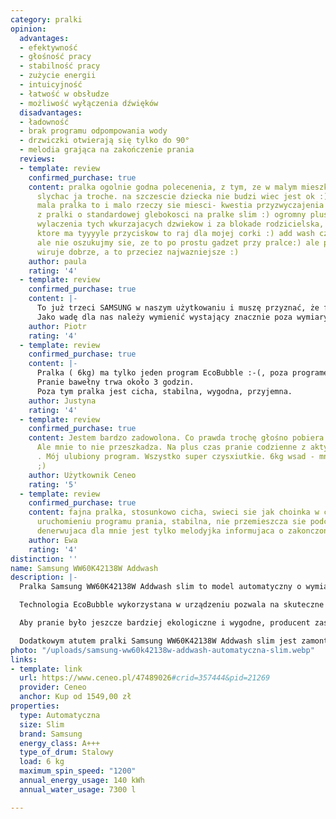 ```yaml
---
category: pralki
opinion:
  advantages:
  - efektywność
  - głośność pracy
  - stabilność pracy
  - zużycie energii
  - intuicyjność
  - łatwość w obsłudze
  - możliwość wyłączenia dźwięków
  disadvantages:
  - ładowność
  - brak programu odpompowania wody
  - drzwiczki otwierają się tylko do 90°
  - melodia grająca na zakończenie prania
  reviews:
  - template: review
    confirmed_purchase: true
    content: pralka ogolnie godna polecenenia, z tym, ze w malym mieszkaniu jednak
      slychac ja troche. na szczescie dziecka nie budzi wiec jest ok :) ladownosc...
      mala pralka to i malo rzeczy sie miesci- kwestia przyzwyczajenia jak ktos przechodzi
      z pralki o standardowej glebokosci na pralke slim :) ogromny plus za mozliwosc
      wylaczenia tych wkurzajacych dzwiekow i za blokade rodzicielska, bo urzadzenie
      ktore ma tyyyyle przyciskow to raj dla mojej corki :) add wash czasem uzywany,
      ale nie oszukujmy sie, ze to po prostu gadzet przy pralce:) ale pierze dobrze,
      wiruje dobrze, a to przeciez najwazniejsze :)
    author: paula
    rating: '4'
  - template: review
    confirmed_purchase: true
    content: |-
      To już trzeci SAMSUNG w naszym użytkowaniu i muszę przyznać, że faktycznie silnik inwerterowy jest cichutki, w zasadzie jedyne dźwieki jakie słychać to wpuszczana woda przez elektrozawór i melodyjka (męcząca żonę) po zakończeniu prania :)
      Jako wadę dla nas należy wymienić wystający znacznie poza wymiary bęben pralki, który przy opcji wpakowania w szafkę powoduje kłopoty z dostępem do szuflady na detergenty.
    author: Piotr
    rating: '4'
  - template: review
    confirmed_purchase: true
    content: |-
      Pralka ( 6kg) ma tylko jeden program EcoBubble :-(, poza programem na bawełnę reszta programów jest na 3 kg.
      Pranie bawełny trwa około 3 godzin.
      Poza tym pralka jest cicha, stabilna, wygodna, przyjemna.
    author: Justyna
    rating: '4'
  - template: review
    confirmed_purchase: true
    content: Jestem bardzo zadowolona. Co prawda trochę głośno pobiera wodę i wiruje...
      Ale mnie to nie przeszkadza. Na plus czas pranie codzienne z aktywną pianą 1.30
      . Mój ulubiony program. Wszystko super czysxiutkie. 6kg wsad - mnie wystarcza
      ;)
    author: Użytkownik Ceneo
    rating: '5'
  - template: review
    confirmed_purchase: true
    content: fajna pralka, stosunkowo cicha, swieci sie jak choinka w ciemnosci po
      uruchomieniu programu prania, stabilna, nie przemieszcza sie podczas wirowania,
      denerwujaca dla mnie jest tylko melodyjka informujaca o zakonczonym praniu,
    author: Ewa
    rating: '4'
distinction: ''
name: Samsung WW60K42138W Addwash
description: |-
  Pralka Samsung WW60K42138W Addwash slim to model automatyczny o wymiarach 600 x 850 x 450 mm. Urządzenie zostało wyposażone w silnik Digital Inverter, który odpowiada za cichą, energooszczędną i wydajną pracę oraz wysoką wytrzymałość. Pralkę wyposażono w szeroko otwierane drzwi, co znacznie ułatwia wkładanie i wyjmowanie ubrań z jej wnętrza. Maksymalna waga załadunku bębna wynosi 6 kg. Dzięki dodatkowym drzwiczkom zamontowanym w pralce możliwe jest dodawanie ubrań w trakcie prania, płukania lub wirowania.

  Technologia EcoBubble wykorzystana w urządzeniu pozwala na skuteczne pranie nawet w bardzo niskich temperaturach. Środek piorący w połączeniu z wodą zamienia się w pianę, która wnikając w tkaniny, skutecznie usuwa plamy. Ponadto pralka posiada funkcję Bubble Soak, która zmiękcza zabrudzenia na chwilę przed rozpoczęciem prania właściwego. Można ją uruchomić, wciskając odpowiedni przycisk na panelu sterowania.

  Aby pranie było jeszcze bardziej ekologiczne i wygodne, producent zastosował technologię Eco Drum Clean, która umożliwia utrzymanie świeżości w urządzeniu bez konieczności używania mocnych środków chemicznych. Co więcej, urządzenie samo powiadamia użytkownika o konieczności jego czyszczenia.

  Dodatkowym atutem pralki Samsung WW60K42138W Addwash slim jest zamontowany w system Smart Check, który pozwala na monitorowanie wszystkich ewentualnych uszkodzeń i błędów. System nie tylko błyskawicznie wykrywa problem, ale również podpowiada sposób jego rozwiązania. Obsługiwany jest za pomocą aplikacji na smartfona, którą można zainstalować po zakupie pralki.
photo: "/uploads/samsung-ww60k42138w-addwash-automatyczna-slim.webp"
links:
- template: link
  url: https://www.ceneo.pl/47489026#crid=357444&pid=21269
  provider: Ceneo
  anchor: Kup od 1549,00 zł
properties:
  type: Automatyczna
  size: Slim
  brand: Samsung
  energy_class: A+++
  type_of_drum: Stalowy
  load: 6 kg
  maximum_spin_speed: "1200"
  annual_energy_usage: 140 kWh
  annual_water_usage: 7300 l

---
```

